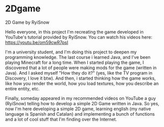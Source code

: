 # 2Dgame
2D Game by RyiSnow

Hello everyone, in this project I'm recreating the game developed in YouTube's tutorial provided by RyiSnow. 
You can watch his videos here: https://youtu.be/om59cwR7psI

I'm a university student, and I'm doing this project to deepen my programming knowledge. The last course i learned Java, and I've been playing Minecraft for a long time.
When I started playing the game, I discovered that a lot of people were making mods for the game (written in Java). And I asked myself "How they do it?" (yes, like the TV program in Discovery, I love it btw).
And then, i started thinking how the game works, like how you render the world, how you load textures, how you describe an entire entity, etc.

Finally, someday appeared in my recommended videos on YouTube a guy (RyiSnow) telling how to develop a simple 2D Game written in Java. 
So yes, now I'm here developing a simple 2D game, learning english (my native language is Spanish and Catalan) and implementing a bunch of functions and a lot of cool stuff that I'm finding over the Internet.
